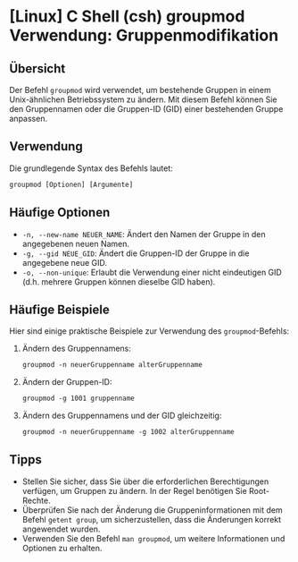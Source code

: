 # [Linux] C Shell (csh) groupmod Verwendung: Gruppenmodifikation

## Übersicht
Der Befehl `groupmod` wird verwendet, um bestehende Gruppen in einem Unix-ähnlichen Betriebssystem zu ändern. Mit diesem Befehl können Sie den Gruppennamen oder die Gruppen-ID (GID) einer bestehenden Gruppe anpassen.

## Verwendung
Die grundlegende Syntax des Befehls lautet:

```csh
groupmod [Optionen] [Argumente]
```

## Häufige Optionen
- `-n, --new-name NEUER_NAME`: Ändert den Namen der Gruppe in den angegebenen neuen Namen.
- `-g, --gid NEUE_GID`: Ändert die Gruppen-ID der Gruppe in die angegebene neue GID.
- `-o, --non-unique`: Erlaubt die Verwendung einer nicht eindeutigen GID (d.h. mehrere Gruppen können dieselbe GID haben).

## Häufige Beispiele
Hier sind einige praktische Beispiele zur Verwendung des `groupmod`-Befehls:

1. Ändern des Gruppennamens:
   ```csh
   groupmod -n neuerGruppenname alterGruppenname
   ```

2. Ändern der Gruppen-ID:
   ```csh
   groupmod -g 1001 gruppenname
   ```

3. Ändern des Gruppennamens und der GID gleichzeitig:
   ```csh
   groupmod -n neuerGruppenname -g 1002 alterGruppenname
   ```

## Tipps
- Stellen Sie sicher, dass Sie über die erforderlichen Berechtigungen verfügen, um Gruppen zu ändern. In der Regel benötigen Sie Root-Rechte.
- Überprüfen Sie nach der Änderung die Gruppeninformationen mit dem Befehl `getent group`, um sicherzustellen, dass die Änderungen korrekt angewendet wurden.
- Verwenden Sie den Befehl `man groupmod`, um weitere Informationen und Optionen zu erhalten.